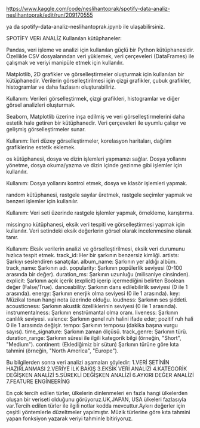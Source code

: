
https://www.kaggle.com/code/neslihantoprak/spotify-data-analiz-neslihantoprak/edit/run/209170555

ya da spotify-data-analiz-neslihantoprak.ipynb ile ulaşabilirsiniz.


SPOTİFY VERi ANALİZ
Kullanılan kütüphaneler:

Pandas, veri işleme ve analizi için kullanılan güçlü bir Python kütüphanesidir. Özellikle CSV dosyalarından veri yüklemek, veri çerçeveleri (DataFrames) ile çalışmak ve veriyi manipüle etmek için kullanılır.

Matplotlib, 2D grafikler ve görselleştirmeler oluşturmak için kullanılan bir kütüphanedir. Verilerin görselleştirilmesi için çizgi grafikler, çubuk grafikler, histogramlar ve daha fazlasını oluşturabiliriz.

Kullanım: Verileri görselleştirmek, çizgi grafikleri, histogramlar ve diğer görsel analizleri oluşturmak.


Seaborn, Matplotlib üzerine inşa edilmiş ve veri görselleştirmelerini daha estetik hale getiren bir kütüphanedir. Veri çerçeveleri ile uyumlu çalışır ve gelişmiş görselleştirmeler sunar.

Kullanım: İleri düzey görselleştirmeler, korelasyon haritaları, dağılım grafiklerine estetik eklemek.


os kütüphanesi, dosya ve dizin işlemleri yapmanızı sağlar. Dosya yollarını yönetme, dosya okuma/yazma ve dizin içinde gezinme gibi işlemler için kullanılır.

Kullanım: Dosya yollarını kontrol etmek, dosya ve klasör işlemleri yapmak.


random kütüphanesi, rastgele sayılar üretmek, rastgele seçimler yapmak ve benzeri işlemler için kullanılır.

Kullanım: Veri seti üzerinde rastgele işlemler yapmak, örnekleme, karıştırma.


missingno kütüphanesi, eksik veri tespiti ve görselleştirmesi yapmak için kullanılır. Veri setindeki eksik değerlerin görsel olarak incelenmesine olanak tanır.

Kullanım: Eksik verilerin analizi ve görselleştirilmesi, eksik veri durumunu hızlıca tespit etmek.
track_id: Her bir şarkının benzersiz kimliği.
artists: Şarkıyı seslendiren sanatçılar.
album_name: Şarkının yer aldığı albüm.
track_name: Şarkının adı.
popularity: Şarkının popülerlik seviyesi (0-100 arasında bir değer).
duration_ms: Şarkının uzunluğu (milisaniye cinsinden).
explicit: Şarkının açık içerik (explicit) içerip içermediğini belirten Boolean değer (False/True).
danceability: Şarkının dans edilebilirlik seviyesi (0 ile 1 arasında).
energy: Şarkının enerjik olma seviyesi (0 ile 1 arasında).
key: Müzikal tonun hangi nota üzerinde olduğu.
loudness: Şarkının ses şiddeti.
acousticness: Şarkının akustik özelliklerinin seviyesi (0 ile 1 arasında).
instrumentalness: Şarkının enstrümantal olma oranı.
liveness: Şarkının canlılık seviyesi.
valence: Şarkının genel ruh halini ifade eder; pozitif ruh hali 0 ile 1 arasında değişir.
tempo: Şarkının temposu (dakika başına vurgu sayısı).
time_signature: Şarkının zaman ölçüsü.
track_genre: Şarkının türü.
duration_range: Şarkının süresi ile ilgili kategorik bilgi (örneğin, "Short", "Medium").
continent: (Eklediğimiz bir sütun) Şarkının türüne göre kıta tahmini (örneğin, "North America", "Europe").


Bu bilgilerden sonra veri analizi aşamaları şöyledir:
1.VERİ SETİNİN HAZIRLANMASI
2.VERİYE İLK BAKIŞ
3.EKSİK VERİ ANALİZİ
4.KATEGORİK DEĞİŞKEN ANALİZİ
5.SÜREKLİ DEĞİŞKEN ANALİZİ
6.AYKIRI DEĞER ANALİZİ
7.FEATURE ENGİNEERİNG



En çok tercih edilen türler, ülkelerin dinlenmeleri en fazla hangi ülkelerden oluşan bir veriseti olduğunu görüyoruz.UK,JAPAN, USA ülkeleri fazlasıyla var.Tercih edilen türler ile ilgili notlar kodda mevcuttur.Aykırı değerler için çeşitli yöntemlerle düzeltmeler yapılmıştır.
Müzik türlerine göre kıta tahmini yapan fonksiyon yazarak veriyi tahminle bitiriyoruz.


